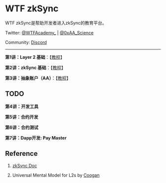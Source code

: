# WTF zkSync

WTF zkSync是帮助开发者进入zkSync的教育平台。

Twitter: [@WTFAcademy_](https://twitter.com/WTFAcademy_) | [@0xAA_Science](https://twitter.com/0xAA_Science)

Community: [Discord](https://discord.gg/5akcruXrsk)

---

**第1讲：Layer 2 基础**：【[教程](./01_L2/readme.md)】

**第2讲：zkSync 基础**：【[教程](./02_zkSync/readme.md)】

**第3讲：抽象账户（AA）**：【[教程](./03_AA/readme.md)】

## TODO

**第4讲：开发工具**

**第5讲：合约开发**

**第6讲：合约测试**

**第7讲：Dapp开发: Pay Master**

## Reference

1. [zkSync Doc](https://docs.zksync.io)

2. Universal Mental Model for L2s by [Coogan](https://twitter.com/FmrSmrt)
